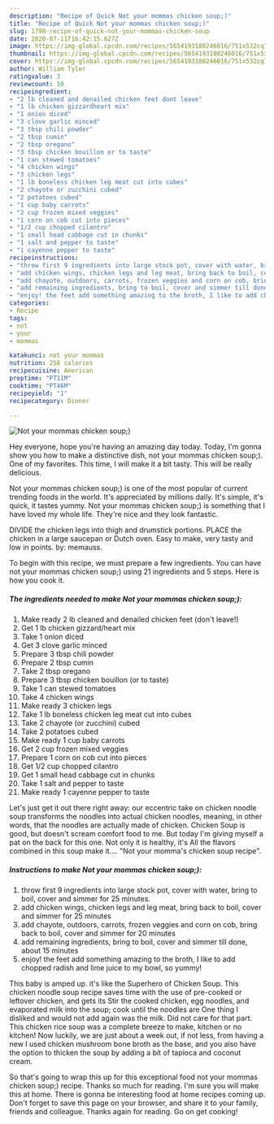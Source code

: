 ```yaml
---
description: "Recipe of Quick Not your mommas chicken soup;)"
title: "Recipe of Quick Not your mommas chicken soup;)"
slug: 1798-recipe-of-quick-not-your-mommas-chicken-soup
date: 2020-07-11T16:42:15.627Z
image: https://img-global.cpcdn.com/recipes/5654193180246016/751x532cq70/not-your-mommas-chicken-soup-recipe-main-photo.jpg
thumbnail: https://img-global.cpcdn.com/recipes/5654193180246016/751x532cq70/not-your-mommas-chicken-soup-recipe-main-photo.jpg
cover: https://img-global.cpcdn.com/recipes/5654193180246016/751x532cq70/not-your-mommas-chicken-soup-recipe-main-photo.jpg
author: William Tyler
ratingvalue: 3
reviewcount: 10
recipeingredient:
- "2 lb cleaned and denailed chicken feet dont leave"
- "1 lb chicken gizzardheart mix"
- "1 onion diced"
- "3 clove garlic minced"
- "3 tbsp chili powder"
- "2 tbsp cumin"
- "2 tbsp oregano"
- "3 tbsp chicken bouillon or to taste"
- "1 can stewed tomatoes"
- "4 chicken wings"
- "3 chicken legs"
- "1 lb boneless chicken leg meat cut into cubes"
- "2 chayote or zucchini cubed"
- "2 potatoes cubed"
- "1 cup baby carrots"
- "2 cup frozen mixed veggies"
- "1 corn on cob cut into pieces"
- "1/2 cup chopped cilantro"
- "1 small head cabbage cut in chunks"
- "1 salt and pepper to taste"
- "1 cayenne pepper to taste"
recipeinstructions:
- "throw first 9 ingredients into large stock pot, cover with water, bring to boil, cover and simmer for 25 minutes."
- "add chicken wings, chicken legs and leg meat, bring back to boil, cover and simmer for 25 minutes"
- "add chayote, outdoors, carrots, frozen veggies and corn on cob, bring back to boil, cover and simmer for 20 minutes"
- "add remaining ingredients, bring to boil, cover and simmer till done, about 15 minutes"
- "enjoy! the feet add something amazing to the broth, I like to add chopped radish and lime juice to my bowl, so yummy!"
categories:
- Recipe
tags:
- not
- your
- mommas

katakunci: not your mommas 
nutrition: 258 calories
recipecuisine: American
preptime: "PT11M"
cooktime: "PT46M"
recipeyield: "1"
recipecategory: Dinner

---
```



![Not your mommas chicken soup;)](https://img-global.cpcdn.com/recipes/5654193180246016/751x532cq70/not-your-mommas-chicken-soup-recipe-main-photo.jpg)

Hey everyone, hope you're having an amazing day today. Today, I'm gonna show you how to make a distinctive dish, not your mommas chicken soup;). One of my favorites. This time, I will make it a bit tasty. This will be really delicious.

Not your mommas chicken soup;) is one of the most popular of current trending foods in the world. It's appreciated by millions daily. It's simple, it's quick, it tastes yummy. Not your mommas chicken soup;) is something that I have loved my whole life. They're nice and they look fantastic.

DIVIDE the chicken legs into thigh and drumstick portions. PLACE the chicken in a large saucepan or Dutch oven. Easy to make, very tasty and low in points. by: memauss.


To begin with this recipe, we must prepare a few ingredients. You can have not your mommas chicken soup;) using 21 ingredients and 5 steps. Here is how you cook it.

<!--inarticleads1-->

##### The ingredients needed to make Not your mommas chicken soup;):

1. Make ready 2 lb cleaned and denailed chicken feet (don&#39;t leave!)
1. Get 1 lb chicken gizzard/heart mix
1. Take 1 onion diced
1. Get 3 clove garlic minced
1. Prepare 3 tbsp chili powder
1. Prepare 2 tbsp cumin
1. Take 2 tbsp oregano
1. Prepare 3 tbsp chicken bouillon (or to taste)
1. Take 1 can stewed tomatoes
1. Take 4 chicken wings
1. Make ready 3 chicken legs
1. Take 1 lb boneless chicken leg meat cut into cubes
1. Take 2 chayote (or zucchini) cubed
1. Take 2 potatoes cubed
1. Make ready 1 cup baby carrots
1. Get 2 cup frozen mixed veggies
1. Prepare 1 corn on cob cut into pieces
1. Get 1/2 cup chopped cilantro
1. Get 1 small head cabbage cut in chunks
1. Take 1 salt and pepper to taste
1. Make ready 1 cayenne pepper to taste


Let&#39;s just get it out there right away: our eccentric take on chicken noodle soup transforms the noodles into actual chicken noodles, meaning, in other words, that the noodles are actually made of chicken. Chicken Soup is good, but doesn&#39;t scream comfort food to me. But today I&#39;m giving myself a pat on the back for this one. Not only it is healthy, it&#39;s All the flavors combined in this soup make it…. &#34;Not your momma&#39;s chicken soup recipe&#34;. 

<!--inarticleads2-->

##### Instructions to make Not your mommas chicken soup;):

1. throw first 9 ingredients into large stock pot, cover with water, bring to boil, cover and simmer for 25 minutes.
1. add chicken wings, chicken legs and leg meat, bring back to boil, cover and simmer for 25 minutes
1. add chayote, outdoors, carrots, frozen veggies and corn on cob, bring back to boil, cover and simmer for 20 minutes
1. add remaining ingredients, bring to boil, cover and simmer till done, about 15 minutes
1. enjoy! the feet add something amazing to the broth, I like to add chopped radish and lime juice to my bowl, so yummy!


This baby is amped up. it&#39;s like the Superhero of Chicken Soup. This chicken noodle soup recipe saves time with the use of pre-cooked or leftover chicken, and gets its Stir the cooked chicken, egg noodles, and evaporated milk into the soup; cook until the noodles are One thing I disliked and would not add again was the milk. Did not care for that part. This chicken rice soup was a complete breeze to make, kitchen or no kitchen! Now luckily, we are just about a week out, if not less, from having a new I used chicken mushroom bone broth as the base, and you also have the option to thicken the soup by adding a bit of tapioca and coconut cream. 

So that's going to wrap this up for this exceptional food not your mommas chicken soup;) recipe. Thanks so much for reading. I'm sure you will make this at home. There is gonna be interesting food at home recipes coming up. Don't forget to save this page on your browser, and share it to your family, friends and colleague. Thanks again for reading. Go on get cooking!
